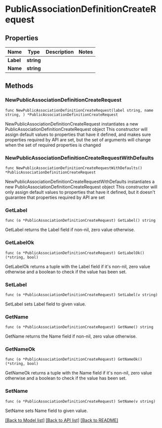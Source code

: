 # PublicAssociationDefinitionCreateRequest

## Properties

Name | Type | Description | Notes
------------ | ------------- | ------------- | -------------
**Label** | **string** |  | 
**Name** | **string** |  | 

## Methods

### NewPublicAssociationDefinitionCreateRequest

`func NewPublicAssociationDefinitionCreateRequest(label string, name string, ) *PublicAssociationDefinitionCreateRequest`

NewPublicAssociationDefinitionCreateRequest instantiates a new PublicAssociationDefinitionCreateRequest object
This constructor will assign default values to properties that have it defined,
and makes sure properties required by API are set, but the set of arguments
will change when the set of required properties is changed

### NewPublicAssociationDefinitionCreateRequestWithDefaults

`func NewPublicAssociationDefinitionCreateRequestWithDefaults() *PublicAssociationDefinitionCreateRequest`

NewPublicAssociationDefinitionCreateRequestWithDefaults instantiates a new PublicAssociationDefinitionCreateRequest object
This constructor will only assign default values to properties that have it defined,
but it doesn't guarantee that properties required by API are set

### GetLabel

`func (o *PublicAssociationDefinitionCreateRequest) GetLabel() string`

GetLabel returns the Label field if non-nil, zero value otherwise.

### GetLabelOk

`func (o *PublicAssociationDefinitionCreateRequest) GetLabelOk() (*string, bool)`

GetLabelOk returns a tuple with the Label field if it's non-nil, zero value otherwise
and a boolean to check if the value has been set.

### SetLabel

`func (o *PublicAssociationDefinitionCreateRequest) SetLabel(v string)`

SetLabel sets Label field to given value.


### GetName

`func (o *PublicAssociationDefinitionCreateRequest) GetName() string`

GetName returns the Name field if non-nil, zero value otherwise.

### GetNameOk

`func (o *PublicAssociationDefinitionCreateRequest) GetNameOk() (*string, bool)`

GetNameOk returns a tuple with the Name field if it's non-nil, zero value otherwise
and a boolean to check if the value has been set.

### SetName

`func (o *PublicAssociationDefinitionCreateRequest) SetName(v string)`

SetName sets Name field to given value.



[[Back to Model list]](../README.md#documentation-for-models) [[Back to API list]](../README.md#documentation-for-api-endpoints) [[Back to README]](../README.md)


